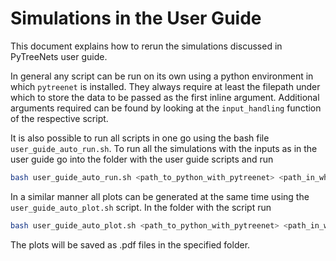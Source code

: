 # Simulations in the User Guide
This document explains how to rerun the simulations discussed in PyTreeNets user guide.

In general any script can be run on its own using a python environment in which `pytreenet` is installed. They always require at least the filepath under which to store the data to be passed as the first inline argument. Additional arguments required can be found by looking at the `input_handling` function of the respective script.

It is also possible to run all scripts in one go using the bash file `user_guide_auto_run.sh`. To run all the simulations with the inputs as in the user guide go into the folder with the user guide scripts and run
```bash
bash user_guide_auto_run.sh <path_to_python_with_pytreenet> <path_in_which_all_scipts_are_stored> <path_under_which_to_save_the_simulation_data>
```

In a similar manner all plots can be generated at the same time using the `user_guide_auto_plot.sh` script. In the folder with the script run
```bash
bash user_guide_auto_plot.sh <path_to_python_with_pytreenet> <path_in_which_all_scipts_are_stored> <save_path_of_the_simulation_data> <path_under_which_to_save_the_plots>
```
The plots will be saved as .pdf files in the specified folder.